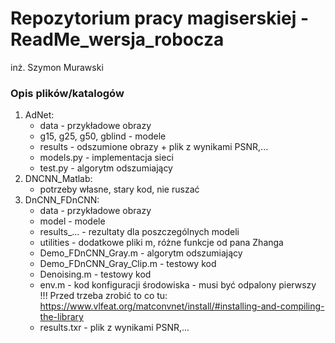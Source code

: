 # Repozytorium pracy magiserskiej - ReadMe_wersja_robocza
inż. Szymon Murawski
### Opis plików/katalogów

1. AdNet:
   - data - przykładowe obrazy
   - g15, g25, g50, gblind - modele
   - results - odszumione obrazy + plik z wynikami PSNR,...
   - models.py - implementacja sieci
   - test.py - algorytm odszumiający
2. DNCNN_Matlab:
   - potrzeby własne, stary kod, nie ruszać
3. DnCNN_FDnCNN:
   - data - przykładowe obrazy
   - model - modele
   - results_... - rezultaty dla poszczególnych modeli
   - utilities - dodatkowe pliki m, różne funkcje od pana Zhanga
   - Demo_FDnCNN_Gray.m - algorytm odszumiający
   - Demo_FDnCNN_Gray_Clip.m - testowy kod
   - Denoising.m - testowy kod
   - env.m - kod konfiguracji środowiska - musi być odpalony pierwszy !!! Przed trzeba zrobić to co tu: https://www.vlfeat.org/matconvnet/install/#installing-and-compiling-the-library
   - results.txr - plik z wynikami PSNR,...
